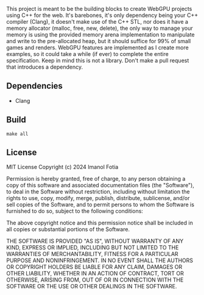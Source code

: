This project is meant to be the building blocks to create WebGPU projects using C++ for the web.
It's barebones, it's only dependency being your C++ compiler (Clang), it doesn't make use of the C++ STL, nor does it have a memory allocator (malloc, free, new, delete), the only way to manage your memory is using the provided memory arena implementation to manipulate and write to the pre-allocated heap, but it should suffice for 99% of small games and renders.
WebGPU features are implemented as I create more examples, so it could take a while (if ever) to complete the entire specification.
Keep in mind this is not a library.
Don't make a pull request that introduces a dependency.

## Dependencies
* Clang

## Build

```make all```

## License
MIT License
Copyright (c) 2024 Imanol Fotia

Permission is hereby granted, free of charge, to any person obtaining a copy of this software and associated documentation files (the "Software"), to deal in the Software without restriction, including without limitation the rights to use, copy, modify, merge, publish, distribute, sublicense, and/or sell copies of the Software, and to permit persons to whom the Software is furnished to do so, subject to the following conditions:

The above copyright notice and this permission notice shall be included in all copies or substantial portions of the Software.

THE SOFTWARE IS PROVIDED "AS IS", WITHOUT WARRANTY OF ANY KIND, EXPRESS OR IMPLIED, INCLUDING BUT NOT LIMITED TO THE WARRANTIES OF MERCHANTABILITY, FITNESS FOR A PARTICULAR PURPOSE AND NONINFRINGEMENT. IN NO EVENT SHALL THE AUTHORS OR COPYRIGHT HOLDERS BE LIABLE FOR ANY CLAIM, DAMAGES OR OTHER LIABILITY, WHETHER IN AN ACTION OF CONTRACT, TORT OR OTHERWISE, ARISING FROM, OUT OF OR IN CONNECTION WITH THE SOFTWARE OR THE USE OR OTHER DEALINGS IN THE SOFTWARE.